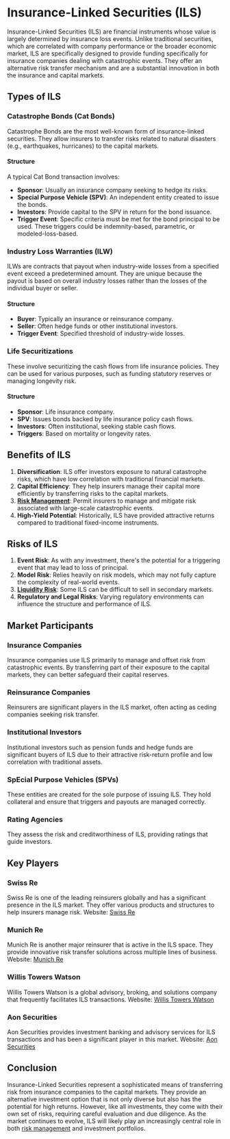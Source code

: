 # Insurance-Linked Securities (ILS)

Insurance-Linked Securities (ILS) are financial instruments whose value is largely determined by insurance loss events. Unlike traditional securities, which are correlated with company performance or the broader economic market, ILS are specifically designed to provide funding specifically for insurance companies dealing with catastrophic events. They offer an alternative risk transfer mechanism and are a substantial innovation in both the insurance and capital markets.

## Types of ILS

### Catastrophe Bonds (Cat Bonds)
Catastrophe Bonds are the most well-known form of insurance-linked securities. They allow insurers to transfer risks related to natural disasters (e.g., earthquakes, hurricanes) to the capital markets. 

#### Structure
A typical Cat Bond transaction involves:
- **Sponsor**: Usually an insurance company seeking to hedge its risks.
- **Special Purpose Vehicle (SPV)**: An independent entity created to issue the bonds.
- **Investors**: Provide capital to the SPV in return for the bond issuance.
- **Trigger Event**: Specific criteria must be met for the bond principal to be used. These triggers could be indemnity-based, parametric, or modeled-loss-based. 

### Industry Loss Warranties (ILW)
ILWs are contracts that payout when industry-wide losses from a specified event exceed a predetermined amount. They are unique because the payout is based on overall industry losses rather than the losses of the individual buyer or seller.

#### Structure
- **Buyer**: Typically an insurance or reinsurance company.
- **Seller**: Often hedge funds or other institutional investors.
- **Trigger Event**: Specified threshold of industry-wide losses.

### Life Securitizations
These involve securitizing the cash flows from life insurance policies. They can be used for various purposes, such as funding statutory reserves or managing longevity risk.

#### Structure
- **Sponsor**: Life insurance company.
- **SPV**: Issues bonds backed by life insurance policy cash flows.
- **Investors**: Often institutional, seeking stable cash flows.
- **Triggers**: Based on mortality or longevity rates.

## Benefits of ILS

1. **Diversification**: ILS offer investors exposure to natural catastrophe risks, which have low correlation with traditional financial markets.
2. **Capital Efficiency**: They help insurers manage their capital more efficiently by transferring risks to the capital markets.
3. **[Risk Management](../r/risk_management.md)**: Permit insurers to manage and mitigate risk associated with large-scale catastrophic events.
4. **High-Yield Potential**: Historically, ILS have provided attractive returns compared to traditional fixed-income instruments.

## Risks of ILS

1. **Event Risk**: As with any investment, there's the potential for a triggering event that may lead to loss of principal.
2. **Model Risk**: Relies heavily on risk models, which may not fully capture the complexity of real-world events.
3. **[Liquidity Risk](../l/liquidity_risk.md)**: Some ILS can be difficult to sell in secondary markets.
4. **Regulatory and Legal Risks**: Varying regulatory environments can influence the structure and performance of ILS.

## Market Participants

### Insurance Companies
Insurance companies use ILS primarily to manage and offset risk from catastrophic events. By transferring part of their exposure to the capital markets, they can better safeguard their capital reserves.

### Reinsurance Companies
Reinsurers are significant players in the ILS market, often acting as ceding companies seeking risk transfer.

### Institutional Investors
Institutional investors such as pension funds and hedge funds are significant buyers of ILS due to their attractive risk-return profile and low correlation with traditional assets.

### SpEcial Purpose Vehicles (SPVs)
These entities are created for the sole purpose of issuing ILS. They hold collateral and ensure that triggers and payouts are managed correctly.

### Rating Agencies
They assess the risk and creditworthiness of ILS, providing ratings that guide investors.

## Key Players

### Swiss Re
Swiss Re is one of the leading reinsurers globally and has a significant presence in the ILS market. They offer various products and structures to help insurers manage risk. 
Website: [Swiss Re](https://www.swissre.com/)

### Munich Re
Munich Re is another major reinsurer that is active in the ILS space. They provide innovative risk transfer solutions across multiple lines of business.
Website: [Munich Re](https://www.munichre.com/)

### Willis Towers Watson
Willis Towers Watson is a global advisory, broking, and solutions company that frequently facilitates ILS transactions.
Website: [Willis Towers Watson](https://www.wtwco.com/)

### Aon Securities
Aon Securities provides investment banking and advisory services for ILS transactions and has been a significant player in this market.
Website: [Aon Securities](https://www.aon.com/aon-securities/)

## Conclusion

Insurance-Linked Securities represent a sophisticated means of transferring risk from insurance companies to the capital markets. They provide an alternative investment option that is not only diverse but also has the potential for high returns. However, like all investments, they come with their own set of risks, requiring careful evaluation and due diligence. As the market continues to evolve, ILS will likely play an increasingly central role in both [risk management](../r/risk_management.md) and investment portfolios.
